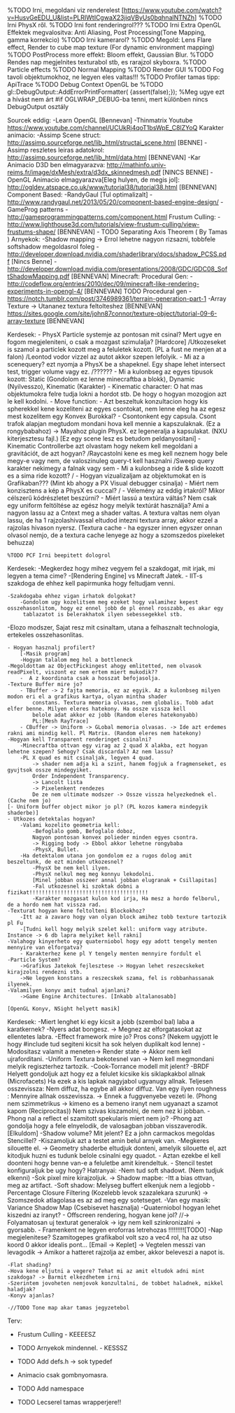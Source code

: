 %TODO Irni, megoldani viz renderelest [https://www.youtube.com/watch?v=HusvGeEDU_U&list=PLRIWtICgwaX23jiqVByUs0bqhnalNTNZh]
%TODO Irni PhysX ről.
%TODO Irni font renderingrol???
%TODO Irni Extra OpenGL Effektek megvalositva: Anti Aliasing, Post Processing(Tone Mapping, gamma korrekcio) 
%TODO Irni kamerarol?
	%TODO Megold: Lens Flare effect, Render to cube map texture (For dynamic environment mapping)
	%TODO PostProcess more effekt: Bloom effekt, Gaussian Blur.
	%TODO Rendes nap megjelnites texturabol stb, es rarajzol skyboxra.
	%TODO Particle effects
	%TODO Normal Mapping
	%TODO Render GUI
	%TODO Fog tavoli objektumokhoz, ne legyen eles valtas!!!
	%TODO Profiler tamas tipp: ApiTrace
%TODO Debug Context OpenGL be
%TODO gl::DebugOutput::AddErrorPrintFormatter([](gl::ErrorMessage) {assert(false);});
%Meg ugye ezt a hívást nem árt #if OGLWRAP_DEBUG-ba tenni, mert különben nincs DebugOutput osztály

Sourcek eddig:
	-Learn OpenGL [Bennevan]
	-Thinmatrix Youtube https://www.youtube.com/channel/UCUkRj4qoT1bsWpE_C8lZYoQ
Karakter animacio:
	-Assimp Scene struct: http://assimp.sourceforge.net/lib_html/structai_scene.html [BENNE]
	-Assimp reszletes leiras adatokrol: http://assimp.sourceforge.net/lib_html/data.html [BENNEVAN]
	-Kar Animacio D3D ben elmagyarazva: http://mathinfo.univ-reims.fr/image/dxMesh/extra/d3dx_skinnedmesh.pdf [NINCS BENNE]
	-OpenGL Animacio elmagyarazva[Eleg hulyen, de megis jol]: http://ogldev.atspace.co.uk/www/tutorial38/tutorial38.html  [BENNEVAN]
Component Based:
	-RandyGaul [Tul optimalizalt] - http://www.randygaul.net/2013/05/20/component-based-engine-design/
	-GameProg patterns - http://gameprogrammingpatterns.com/component.html
Frustum Culling:
	-http://www.lighthouse3d.com/tutorials/view-frustum-culling/view-frustums-shape/ [BENNEVAN]
	- TODO Separating Axis Theorem ( By Tamas )
Arnyekok:
	-Shadow mapping -> Errol lehetne nagyon rizsazni, tobbfele softshadow megoldasrol foleg
	-http://developer.download.nvidia.com/shaderlibrary/docs/shadow_PCSS.pdf [Nincs Benne]
	-http://developer.download.nvidia.com/presentations/2008/GDC/GDC08_SoftShadowMapping.pdf [BENNEVAN]
Minecraft:
	Procedural Gen:
		-http://codeflow.org/entries/2010/dec/09/minecraft-like-rendering-experiments-in-opengl-4/ [BENNEVAN] TODO Procedural gen
		-https://notch.tumblr.com/post/3746989361/terrain-generation-part-1
	-Array Texture -> Utananez textura feltolteshez [BENNEVAN]
		https://sites.google.com/site/john87connor/texture-object/tutorial-09-6-array-texture [BENNEVAN]

Kerdesek:
	- PhysX Particle systemje az pontosan mit csinal? Mert ugye en fogom megjeleniteni, o csak a mozgast szimulalja? [Hardcore]
		/Utkozeseket is szamol a particlek kozott meg a feluletek kozott. (PL a fust ne menjen at a falon)
		/Leontod vodor vizzel az autot akkor szepen lefolyik.
	- Mi az a scenequery? ezt nyomja a PhysX be a shapeknel. Egy shape lehet intersect test, trigger volume vagy ez.
		/??????
	- Mi a kulonbseg az egyes tipusok kozott: Static (Gondolom ez lenne minecraftba a blokk), Dynamic (Nyilvesszo), Kinematic (Karakter)
		- Kinematic character: O hat mas objektumokra felre tudja lokni a hordot stb. De hogy o hogyan mozogjon azt le kell kodolni.
		- Move function: 
	- Azt beszeltuk konzultacion hogy kis spherekkel kene kozeliteni az egyes csontokat,
	  nem lenne eleg ha az egesz mest kozelitem egy Konvex Burokkal?
		- Csontonkent egy capsula. Csont trafok alapjan megtudom mondani hova kell mennie a kapszulaknak. (Ez a rongybabahoz)
			-> Mayahoz plugin PhysX. ez legeneralja a kapsulakat. (NXU kiterjesztesu fajl.) [Ez egy scene lesz es betudom peldanyositani]
	- Kinematic Controllerbe azt olvastam hogy nekem kell megoldani a gravitációt, de azt hogyan?
		/Raycastolni kene es meg kell neznem hogy bele megy-e vagy nem, de valoszinuleg query-t kell hasznalni
		/Sweep query karakter nekimegy a falnak vagy sem
	- Mi a kulonbseg a ride & slide kozott es a sima ride kozott?
		/
	- Hogyan vizualizaljam az objektumokat en is Grafikaban??? (Mint kb ahogy a PX Visual debugger csinalja)
	- Miért nem konzisztens a kép a PhysX es cuccal?
		/
	- Vélemény az eddig irtakról? Mikor célszerű kódrészletet beszúrni?
	- Miért lassú a textúra váltás? Nem csak egy uniform feltöltése az egész hogy melyik textúrát használja?
		Ami a nagyon lassu az a Cntext meg a shader valtas. A textura valtas nem olyan lassu, de ha 1 rajzolashivassal eltudod intezni
		textura array, akkor ezzel a rajzolas hivason nyersz.
		(Textura cache - ha egyszer innen egyszer onnan olvasol nemjo, de a textura cache lenyege az hogy a szomszedos pixeleket behuzza)
	
	%TODO PCF Irni beepitett dologrol
	
Kerdesek:
	-Megkerdez hogy mihez vegyem fel a szakdogat, mit irjak, mi legyen a tema cime?
		-[Rendering Engine] vs Minecraft Jatek.
		- IIT-s szakdoga de ehhez kell papirmunka hogy feltudjam venni.
		
	-Szakdogaba ehhez vigan irhatok dolgokat?
		-Gondolom ugy kozelitsem meg ezeket hogy valamihez kepest osszehasonlitom, hogy ez ennel jobb de pl ennel rosszabb, es akar egy
		 tablazatot is belerakhatok ilyen sebessegekkel stb.
		 
-Elozo modszer, Sajat resz mit csinaltam, utana a felhasznalt technologia, ertekeles osszehasonlitas.		 
	

	- Hogyan hasznalj profilert? 
		[-Masik program]
		-Hogyan talalom meg hol a bottleneck
	-Megoldottam az ObjectPickingest ahogy emlitetted, nem olvasok readPixelt, viszont ez nem ertem miert mukodik??
		-  A z koordinata csak a hosszat befojasolja.
	-Texture Buffer mire jo?
		- TBuffer -> 2 fajta memoria, ez az egyik. Az a kulonbseg milyen modon eri el a grafikus kartya, olyan mintha shader
			constans. Textura memoria olvasas, nem globalis. Tobb adat elfer benne. Milyen eleres hatekony. Ha ossze vissza kell
			belole adat akkor ez jobb (Random eleres hatekonyabb)
			PL:[Mesh RayTrace]
		- CBuffer -> Uniform -> GLobal memoria olvasas. -> Ide azt erdemes rakni ami mindig kell. Pl Matrix. (Random eleres nem hatekony)
	-Hogyan kell Transparent renderinget csinalni?
		-Minecraftba ottvan egy virag az 2 quad X alakba, ezt hogyan lehetne szepen? Sehogy? Csak discardal? Az nem lassu?
		-PL X quad es mit csinaljak, legyen 4 quad.
			-> shader nem adja ki a szint, hanem fogjuk a fragmenseket, es gyujtsok ossze mindegyiket.
			Order Independent Transparency.
			-> Lancolt lista
			-> Pixelenkent rendezes
			De ze nem ultimate modszer -> Ossze vissza helyezkednek el. (Cache nem jo)
	[- Uniform buffer object mikor jo pl? (PL kozos kamera mindegyik shaderbe)]
	- Utkozes detektalas hogyan?
		-Valami kozelito geometria kell:
			-Befoglalo gomb, Befoglalo doboz, 
			Nagyon pontosan konvex polieder minden egyes csontra.
			-> Rigging body -> Ebbol akkor lehetne rongybaba
			-PhysX, Bullet.
		-Ha detektalom utana jon gondolom ez a rugos dolog amit beszeltunk, de ezt minden utkozesnel?
			-PhysX be nem kell ilyen.
			-PhysX nelkul meg meg konnyu lekodolni.
			[Minel jobban osszeer annal jobban elugranak + Csillapitas]
			-Fal utkozesnel ki szoktak dobni a fizikat!!!!!!!!!!!!!!!!!!!!!!!!!!!!!!!!!!!!!!
			-Karakter mozgasat kulon kod irja, Ha mesz a hordo felborul, de a hordo nem hat vissza rad.
	-Texturat hogyan kene feltolteni Blockokhoz? 
		-Itt az a zavaro hogy van olyan block amihez tobb texture tartozik pl Fu
		-[Tudni kell hogy melyik szelet kell: uniform vagy atribute. Instance -> 6 db lapra melyiket kell rakni]
	-Valahogy kinyerheto egy quaterniobol hogy egy adott tengely menten mennyire van elforgatva?
		- Karakterhez kene pl Y tengely menten mennyire fordult el
	-Particle System?
		->Grafikus Jatekok fejlesztese -> Hogyan lehet reszecskeket kirajzolni rendezni stb.
		->Ne legyen konstans a reszecskek szama, fel is robbanhassanak ilyenek.
	-Valamilyen konyv amit tudnal ajanlani?
		->Game Engine Architectures. [Inkabb altalanosabb]
		
	[OpenGL Konyv, NSight helyett masik]
Kerdesek:
	-Miert lenghet ki egy kicsit a jobb (szembol bal) laba a karatkernek?
		-Nyers adat bongesz. -> Megnez az elforgatasokat az ellentetes labra.
	-Effect framework mire jo? Pros cons? 
		(Nekem ugyjott le hogy #include tud segiteni kicsit ha sok helyen duplikalt kod lenne)
		-Modositasz valamit a meneten-> Render state -> Akkor nem kell ujraforditani.
		-Uniform Textura bekotesnel van -> Nem kell megmondani melyik regiszterhez tartozik.
	-Cook-Torrance modell mit jelent?
		-BRDF Helyett gondoljuk azt hogy ez a felulet kicsike kis siklapkakbol allnak (Microfacets)
		 Ha ezek a kis lapkak nagyjabol ugyanugy allnak. Teljesen osszevissza: Nem diffuz, ha egybe all akkor diffuz.
		 Van egy ilyen roughness : Mennyire allnak osszevissza. -> Ennek a fuggvenyebe vezeti le.
		 (Phong nem szimmetrikus -> kimeno es a bemeno iranyt nem ugyanazt a szamot kapom (Reciprocitas))
		 Nem szivas kiszamolni, de nem nez ki jobban.
	-Phong nal a reflect el szamitott spekularis miert nem jo?
		-Phong azt gondolja hogy a fele elnyelodik, de valosagban jobban visszaverodik. [Elkuldom]
	-Shadow volume? Mit jelent? Ez a john carmackos megoldas Stencillel?
		-Kiszamoljuk azt a testet amin belul arnyek van.
		-Megkeres silouette el. -> Geometry shaderbe eltudjuk donteni, amelyik silouette el, azt kitodjuk huzni es tudunk
		belole csinalni egy quadot.
		- Aztan ezekbe el kell doonteni hogy benne van-e a feluletbe amit kirendeltuk.
		- Stencil testet konfiguraljuk be ugy hogy?
		Hatranyai: -Nem tud soft shadowt. (Nem tudjuk elkenni)
				   -Sok pixel mire kirajzoljuk.
		 -> Shadow mapbe: -Itt a bias ottvan, meg az artifact.
						  -Soft shadow: Melyseg buffert elkenjuk nem a legjobb
									   -Percentage Closure Filtering (Kozelebb levok szazalekara szurunk)
												-> Szomszedok atlagolasa es az ad meg egy sotetseget.
								       -Van egy masik: Variance Shadow Map (Csebisevet hasznalja)
	-Quaterniobol hogyan lehet kiszedni az iranyt? 
	- Offscreen rendering, hogyan kene jol?
		//-> Folyamatosan uj texturat generalok -> igy nem kell szinkronizalni -> gyorsabb.
		- Framenkent ne legyen eroforras letrehozas !!!!!!!!![TODO]
	-Nap megjelenitese? Szamitogepes grafikabol volt szo a vec4 rol, ha az utso koord 0 akkor idealis pont… [Email -> Keplet]
		-> Vegtelen messzi van levagodik -> Amikor a hatteret rajzolja az ember, akkor beleveszi a napot is.
	
	-Flat shading?
	-Hova kene eljutni a vegere? Tehat mi az amit eltudok adni mint szakdoga? -> Barmit elkezdhetem irni
	-Szerintem jovoheten nemjovok konzultalni, de tobbet haladnek, mikkel haladjak?
	-Konyv ajanlas?
	
	-//TODO Tone map akar tamas jegyzetebol
	
	
Terv:
- Frustum Culling - KEEEESZ
- TODO Arnyekok mindennel. - KESSSZ
- TODO Add defs.h -> sok typedef

- Animacio csak gombnyomasra.
- TODO Add namespace
- TODO Lecserel tamas wrapperjere!! 

